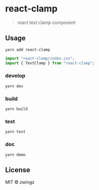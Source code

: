 # react-clamp

> react text clamp component

## Usage

`yarn add react-clamp`

```js
import "react-clamp/index.css";
import { TextClamp } from "react-clamp";
```

### develop

`yarn dev`

### build

`yarn build`

### test

`yarn test`

### doc

`yarn demo`

## License

MIT &copy; zwingz
